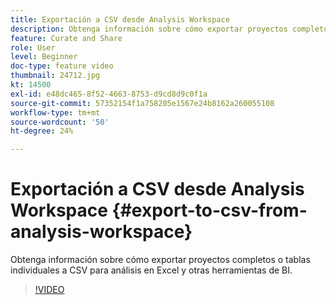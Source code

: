 ```yaml
---
title: Exportación a CSV desde Analysis Workspace
description: Obtenga información sobre cómo exportar proyectos completos o tablas individuales a CSV para análisis en Excel y otras herramientas de BI.
feature: Curate and Share
role: User
level: Beginner
doc-type: feature video
thumbnail: 24712.jpg
kt: 14500
exl-id: e48dc465-8f52-4663-8753-d9cd8d9c0f1a
source-git-commit: 57352154f1a758205e1567e24b8162a260055108
workflow-type: tm+mt
source-wordcount: '50'
ht-degree: 24%

---
```


# Exportación a CSV desde Analysis Workspace {#export-to-csv-from-analysis-workspace}

Obtenga información sobre cómo exportar proyectos completos o tablas individuales a CSV para análisis en Excel y otras herramientas de BI.

>[!VIDEO](https://video.tv.adobe.com/v/3429882/?quality=12&learn=on&captions=spa)
